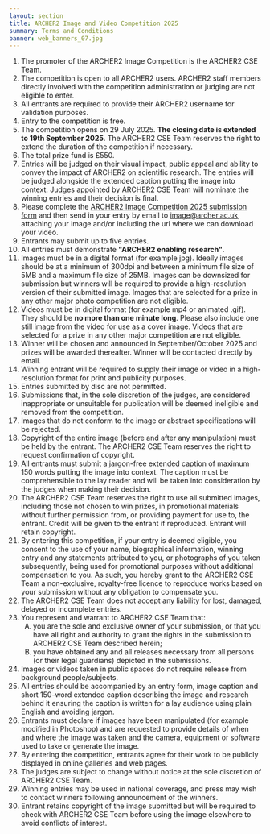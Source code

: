 ```yaml
---
layout: section
title: ARCHER2 Image and Video Competition 2025
summary: Terms and Conditions
banner: web_banners_07.jpg
---
```



<p>
<ol>
    <li>The promoter of the ARCHER2 Image Competition is the ARCHER2 CSE Team.</li>
    <li>The competition is open to all ARCHER2 users.  ARCHER2 staff 
			members directly involved with the competition administration or judging are not eligible to enter.</li>
    <li>All entrants are required to provide their ARCHER2 username for 
			validation purposes.</li>
    <li>Entry to the competition is free.</li>
    <li>The competition opens on 29 July 2025. <b>The closing date is extended to 19th September 2025</b>. The ARCHER2 CSE Team reserves the right to extend the duration of the competition if necessary.</li>
    <li>The total prize fund is &pound;550.</li>
    <li>Entries will be judged on their visual impact, public appeal and ability to convey the impact of  ARCHER2 on scientific research. 
  	The entries will be judged alongside the extended caption putting  		the image into context. Judges appointed by ARCHER2 CSE Team will   		nominate the winning entries and their decision is final.</li>
    <li>Please complete the <a href="ARCHER2_Image_Competition_2025_-_submission_form.pdf">
      ARCHER2 Image Competition 2025 submission form</a> and then send
      in your entry by email       to <a href="mailto:image@archer.ac.uk?subject=ARCHER Image Competition submission" >image@archer.ac.uk</a>, 
      attaching your image and/or including the url where we can download your video.</li>
    <li>Entrants may submit up to five entries.</li>
    <li>All entries must demonstrate <strong>"ARCHER2 enabling research"</strong>.</li>
    <li>Images must be in a digital format (for example jpg).  Ideally 	images should be at a minimum of 300dpi and between a minimum file 		size of 5MB and a maximum file size of 25MB. Images can be downsized   		for submission but winners will be required to provide a   		high-resolution version of their submitted image. Images that   		are selected for a prize in any other major photo competition   		are not eligible.</li>
    <li>Videos must be in digital format (for example mp4 or animated .gif).  They should be <b>no more than   		one minute long</b>.  Please also include one still image from the video for use as a cover image. Videos that are selected for a prize in any other major competition are not eligible.</li>
    <li>Winner will be chosen and announced in September/October 2025 and prizes 	will be awarded thereafter. Winner will be contacted directly by email.</li>
    <li>Winning entrant will be required to supply their image or video in a high-resolution format for print and publicity purposes.</li>
    <li>Entries submitted by disc are not permitted.</li>
    <li>Submissions that, 
		in the sole discretion of the judges, are considered inappropriate 
		or unsuitable for publication will be deemed ineligible and removed 
		from the competition.</li>
    <li>Images that do not conform to the image or abstract specifications 
		will be rejected.</li>
    <li>Copyright of the entire image (before and after any manipulation) 
		must be held by the entrant. The ARCHER2 CSE Team reserves the right 
		to request confirmation of copyright.</li>
    <li>All entrants must submit a jargon-free extended caption of 
		maximum 150 words putting the image into context. The caption 
		must be comprehensible to the lay reader and will be taken into 
		consideration by the judges when making their decision.</li>
    <li>The ARCHER2 CSE Team reserves the right to use all submitted images, 
		including those not chosen to win prizes, in promotional materials 
		without further permission from, or providing payment for use to, 
		the entrant. Credit will be given to the entrant if 
		reproduced. Entrant will retain copyright.</li>
    <li>By entering this competition, if your entry is deemed eligible, 
		you consent to the use of your name, biographical information, 
		winning entry and any statements attributed to you, or photographs 
		of you taken subsequently, being used for promotional purposes 
		without additional compensation to you. As such, you hereby grant 
		to the ARCHER2 CSE Team a non-exclusive, royalty-free licence to 
		reproduce works based on your submission without any obligation 
		to compensate you.</li>
    <li>The ARCHER2 CSE Team does not accept any liability for lost, 
		damaged, delayed or incomplete entries.</li>
	<li>You represent and warrant to ARCHER2 CSE Team that:
	<ol type="A">
        <li>you are the sole and exclusive owner of your submission, or that you have all right and authority to grant the rights 	in the submission to ARCHER2 CSE Team described herein;</li>
        <li>you have obtained any and all releases necessary from all 		persons (or their legal guardians) depicted in the submissions.</li>
	</ol>
    </li>
	<li>Images or videos taken in public spaces do not require release from background 
	people/subjects.</li>
    <li>All entries should be accompanied by an entry form, image 
		caption and short 150-word extended caption describing the image 
		and research behind it ensuring the caption is written for a lay 
		audience using plain English and avoiding jargon.</li>
    <li>Entrants must declare if images have been manipulated (for 
		example modified in Photoshop) and are requested to provide details 
		of when and where the image was taken and the camera, equipment or software
		used to take or generate the image.</li>
    <li>By entering the competition, entrants agree for their work 
		to be publicly displayed in online galleries and web pages. </li>
    <li>The judges are subject to change without notice at the sole 
		discretion of ARCHER2 CSE Team.</li>
    <li>Winning entries may be used in national coverage, and press may 
		wish to contact winners following announcement of the winners.</li>
    <li>Entrant retains copyright of the image submitted but will be 
		required to check with ARCHER2 CSE Team before using the image 
		elsewhere to avoid conflicts of interest.</li>
</ol>
</p>





